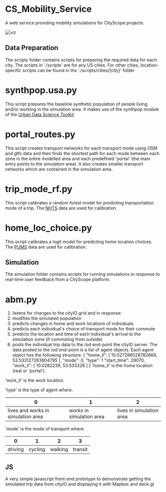 # CS_Mobility_Service
A web service providing mobility simulations for CityScope projects.

![viz](./images/grasbrook_trips.gif)

## Data Preparation
The scripts folder contains scripts for preparing the required data for each city. The scripts in './scripts' are for any US cities. For other cities, location-specific scripts can be found in the './scripts/cities/[city]' folder
# synthpop.usa.py
This script prepares the baseline synthetic population of people living and/or working in the simulation area. It makes use of the synthpop module of the [Urban Data Science Toolkit](https://github.com/UDST)
# portal_routes.py
This script creates transport networks for each transport mode using OSM and gtfs data and then finds the shortest path for each mode between each zone in the entire modelled area and each predefined 'portal' (the main entry points to the simulation area). It also creates smaller transport networks which are contained in the simulation area.
# trip_mode_rf.py
This script calibrates a random forest model for predicting transportation mode of a trip. The [NHTS](https://nhts.ornl.gov/) data are used for calibration.
# home_loc_choice.py
This script calibrates a logit model for predicting home location choices. The [PUMS](https://www.census.gov/programs-surveys/acs/data/pums.html) data are used for calibration.

## Simulation
The simulation folder contains scripts for running simulations in response to real-time user feedback from a CityScope platform.
# abm.py
1. listens for changes to the cityIO grid and in response:
2. modifies the simulated population
3. predicts changes in home and work locations of individuals 
4. predicts each individual's choice of transport mode for their commute
5. predicts the location and time of each individual's arrival to the simulation zone (if commuting from outside)
6. posts the individual trip data to the /od end-point the cityIO server.
The data posted to the /od end-point is a list of agent objects. Each agent object has the following structure:
{
	"home_ll": [
		10.027288528782668,
		53.533127263904795
	],
	"mode": 0,
	"type": 1
	"start_time": 29070,
	"work_ll": [
		10.0282239,
		53.533328
	]
}
'home_ll' is the home location (real or 'portal').

'work_ll' is the work location.

'type' is the type of agent where:

| 0       								| 1       					| 2       					|
|---------------------------------------|---------------------------|---------------------------|
| lives and works in simulation area 	| works in simulation area 	| lives in simulation area 	|


'mode' is the mode of transport where:

| 0       | 1       | 2       | 3       |
|---------|---------|---------|---------|
| driving | cycling | walking | transit |


## JS
A very simple javascript front-end prototype to demonstrate getting the simulated trip data from cityIO and displaying it with Mapbox and deck.gl

